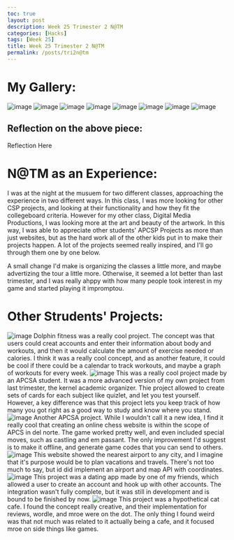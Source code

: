 ```yaml
---
toc: true
layout: post
description: Week 25 Trimester 2 N@TM
categories: [Hacks]
tags: [Week 25]
title: Week 25 Trimester 2 N@TM
permalink: /posts/tri2n@tm
---
```

# My Gallery:
![image](https://user-images.githubusercontent.com/68085673/221396229-9fa4d0cf-501a-4c56-a16a-0e2de3104eb2.png)
![image](https://user-images.githubusercontent.com/68085673/221396238-1ed59e45-e9f3-4859-adfc-fa9a7a0d6615.png)
![image](https://user-images.githubusercontent.com/68085673/221396257-88f263f2-a320-49cc-89ba-150667ad2db0.png)
![image](https://user-images.githubusercontent.com/68085673/221396268-9a7eaa59-e09b-4249-9878-ca03dd14aaba.png)
![image](https://user-images.githubusercontent.com/68085673/221396281-6f84bb70-c94c-475f-9472-22008a3cacc5.png)
![image](https://user-images.githubusercontent.com/68085673/221396289-6c228d98-c26b-49c7-bfc0-a138134a8aaf.png)
![image](https://user-images.githubusercontent.com/68085673/221396297-9830135e-5077-4c59-b122-aa8ed43a1dff.png)
![image](https://user-images.githubusercontent.com/68085673/221396307-db6a0ba3-c4cd-45f7-ad7d-f50ed99239c8.png)
## Reflection on the above piece:
Reflection Here

# N@TM as an Experience:
I was at the night at the musuem for two different classes, approaching the experience in two different ways. In this class, I was more looking for other CSP projects, and looking at their functionality and how they fit the collegeboard criteria. However for my other class, Digital Media Productions, I was looking more at the art and beauty of the artwork. In this way, I was able to appreciate other students' APCSP Projects as more than just websites, but as the hard work all of the other kids put in to make their projects happen. A lot of the projects seemed really inspired, and I'll go through them one by one below.

A small change I'd make is organizing the classes a little more, and maybe advertizing the tour a little more. Otherwise, it seemed a lot better than last trimester, and I was really ahppy with how many people took interest in my game and started playing it impromptou.

# Other Strudents' Projects:
![image](https://user-images.githubusercontent.com/68085673/221397418-f4a4ee66-a324-46da-9694-94d128b92963.png)
Dolphin fitness was a really cool project. The concept was that users could creat accounts and enter their information about body and workouts, and then it would calculate the amount of exercise needed or calories. I think it was a really cool concept, and as another feature, it could be cool if there could be a calendar to track workouts, and maybe a graph of workouts for every week.
![image](https://user-images.githubusercontent.com/68085673/221397520-45d9828b-b713-4451-8f1a-40ce1c0f1ced.png)
This was a really cool project made by an APCSA student. It was a more advanced version of my own project from last trimester, the kernel academic organizer. Thie project allowed to create sets of cards for each subject like quizlet, and let you test yourself. However, a key difference was that this project lets you keep track of how many you got right as a good way to study and know where you stand.
![image](https://user-images.githubusercontent.com/68085673/221397590-c48fab88-84fa-49e3-be18-c82ea709f872.png)
Another APCSA project. While I wouldn't call it a new idea, I find it really cool that creating an online chess website is within the scope of APCS in del norte. The game worked pretty well, and even included special moves, such as castling and em passant. The only improvement I'd suggest is to make it offline, and generate game codes that you can send to others.
![image](https://user-images.githubusercontent.com/68085673/221397885-f35c246e-9d32-468a-aa6d-95bc7f3b9603.png)
This website showed the nearest airport to any city, and I imagine that it's purpose would be to plan vacations and travels. There's not too much to say, but id did implement an airport and map API with coordinates.
![image](https://user-images.githubusercontent.com/68085673/221397925-964e832a-f6ff-43da-b408-b73f6bb9337a.png)
This project was a dating app made by one of my friends, which allowed a user to create an account and hook up with other accounts. The integration wasn't fully complete, but it was still in development and is bound to be finished by now.
![image](https://user-images.githubusercontent.com/68085673/221397974-daf8f789-3768-40b5-bda3-0e40bad4d8d8.png)
This project was a hypothetical cat cafe. I found the concept really creative, and their implementation for reviews, wordle, and mroe were on the dot. The only thing I found weird was that not much was related to it actually being a cafe, and it focused mroe on side things like games.
